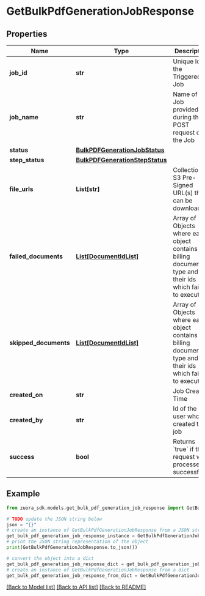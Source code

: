 # GetBulkPdfGenerationJobResponse


## Properties

Name | Type | Description | Notes
------------ | ------------- | ------------- | -------------
**job_id** | **str** | Unique Id for the Triggered Job | [optional] 
**job_name** | **str** | Name of the Job provided during the POST request of the Job | [optional] 
**status** | [**BulkPDFGenerationJobStatus**](BulkPDFGenerationJobStatus.md) |  | [optional] 
**step_status** | [**BulkPDFGenerationStepStatus**](BulkPDFGenerationStepStatus.md) |  | [optional] 
**file_urls** | **List[str]** | Collection of S3 Pre-Signed URL(s) that can be downloaded | [optional] 
**failed_documents** | [**List[DocumentIdList]**](DocumentIdList.md) | Array of Objects where each object contains billing document type and their ids which failed to execute | [optional] 
**skipped_documents** | [**List[DocumentIdList]**](DocumentIdList.md) | Array of Objects where each object contains billing document type and their ids which failed to execute | [optional] 
**created_on** | **str** | Job Created Time | [optional] 
**created_by** | **str** | Id of the user who created the job | [optional] 
**success** | **bool** | Returns &#x60;true&#x60; if the request was processed successfully. | [optional] 

## Example

```python
from zuora_sdk.models.get_bulk_pdf_generation_job_response import GetBulkPdfGenerationJobResponse

# TODO update the JSON string below
json = "{}"
# create an instance of GetBulkPdfGenerationJobResponse from a JSON string
get_bulk_pdf_generation_job_response_instance = GetBulkPdfGenerationJobResponse.from_json(json)
# print the JSON string representation of the object
print(GetBulkPdfGenerationJobResponse.to_json())

# convert the object into a dict
get_bulk_pdf_generation_job_response_dict = get_bulk_pdf_generation_job_response_instance.to_dict()
# create an instance of GetBulkPdfGenerationJobResponse from a dict
get_bulk_pdf_generation_job_response_from_dict = GetBulkPdfGenerationJobResponse.from_dict(get_bulk_pdf_generation_job_response_dict)
```
[[Back to Model list]](../README.md#documentation-for-models) [[Back to API list]](../README.md#documentation-for-api-endpoints) [[Back to README]](../README.md)



